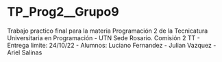 # TP_Prog2__Grupo9
Trabajo practico final para la materia Programación 2 de la Tecnicatura Universitaria en Programación - UTN Sede Rosario. Comisión 2 TT - Entrega limite: 24/10/22  - Alumnos: Luciano Fernandez - Julian Vazquez - Ariel Salinas
